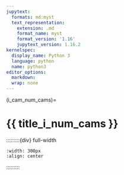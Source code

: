 ```yaml
---
jupytext:
  formats: md:myst
  text_representation:
    extension: .md
    format_name: myst
    format_version: '1.16'
    jupytext_version: 1.16.2
kernelspec:
  display_name: Python 3
  language: python
  name: python3
editor_options: 
  markdown: 
  wrap: none
---
```

(i_cam_num_cams)=
# {{ title_i_num_cams }}
:::::::::{div} full-width

```{figure} ../03_images/03_image_files/00_coming_soon.png
:width: 300px
:align: center
```

:::::::::